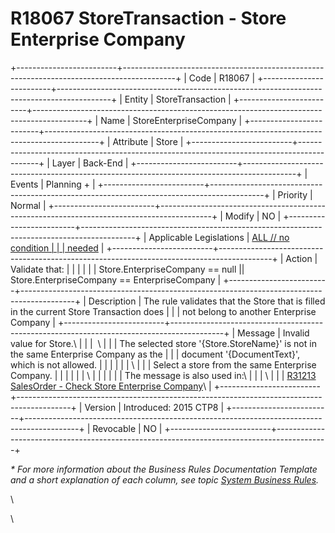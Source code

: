 # R18067 StoreTransaction - Store Enterprise Company
+-------------------------+-------------------------------------------------------------------------------------------+
| Code                    | R18067                                                                                    |
+-------------------------+-------------------------------------------------------------------------------------------+
| Entity                  | StoreTransaction                                                                          |
+-------------------------+-------------------------------------------------------------------------------------------+
| Name                    | StoreEnterpriseCompany                                                                    |
+-------------------------+-------------------------------------------------------------------------------------------+
| Attribute               | Store                                                                                     |
+-------------------------+-------------------------------------------------------------------------------------------+
| Layer                   | Back-End                                                                                  |
+-------------------------+-------------------------------------------------------------------------------------------+
| Events                  | Planning +                                                                                |
+-------------------------+-------------------------------------------------------------------------------------------+
| Priority                | Normal                                                                                    |
+-------------------------+-------------------------------------------------------------------------------------------+
| Modify                  | NO                                                                                        |
+-------------------------+-------------------------------------------------------------------------------------------+
| Applicable Legislations | [ALL // no condition                                                                      |
|                         | needed](https://confluence.erp.net/display/techdoc/Country+Specific+Functionality)        |
+-------------------------+-------------------------------------------------------------------------------------------+
| Action                  | Validate that:                                                                            |
|                         |                                                                                           |
|                         | Store.EnterpriseCompany == null \|\| Store.EnterpriseCompany == EnterpriseCompany         |
+-------------------------+-------------------------------------------------------------------------------------------+
| Description             | The rule validates that the Store that is filled in the current Store Transaction does    |
|                         | not belong to another Enterprise Company                                                  |
+-------------------------+-------------------------------------------------------------------------------------------+
| Message                 | Invalid value for Store.\                                                                 |
|                         |  \                                                                                        |
|                         | The selected store \'{Store.StoreName}\' is not in the same Enterprise Company as the     |
|                         | document \'{DocumentText}\', which is not allowed.                                        |
|                         |                                                                                           |
|                         | \                                                                                         |
|                         | Select a store from the same Enterprise Company.                                          |
|                         |                                                                                           |
|                         | \                                                                                         |
|                         |                                                                                           |
|                         | The message is also used in:\                                                             |
|                         | \                                                                                         |
|                         | [R31213 SalesOrder - Check Store Enterprise Company](R31213.md)\                          |
+-------------------------+-------------------------------------------------------------------------------------------+
| Version                 | Introduced: 2015 CTP8                                                                     |
+-------------------------+-------------------------------------------------------------------------------------------+
| Revocable               | NO                                                                                        |
+-------------------------+-------------------------------------------------------------------------------------------+

*\* For more information about the Business Rules Documentation Template and a short explanation of each column, see
topic [System Business Rules](https://confluence.erp.net/display/techdoc/System+Business+Rules).*

\

\
